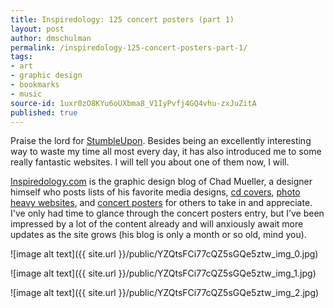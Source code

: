 ```yaml
---
title: Inspiredology: 125 concert posters (part 1)
layout: post
author: dmschulman
permalink: /inspiredology-125-concert-posters-part-1/
tags:
- art
- graphic design
- bookmarks
- music
source-id: 1uxr0zO8KYu6oUXbma8_V1IyPvfj4GQ4vhu-zxJuZitA
published: true
---
```

Praise the lord for [StumbleUpon](https://www.stumbleupon.com/). Besides being an excellently interesting way to waste my time all most every day, it has also introduced me to some really fantastic websites. I will tell you about one of them now, I will.

[Inspiredology.com](https://inspiredology.com/) is the graphic design blog of Chad Mueller, a designer himself who posts lists of his favorite media designs, [cd covers](http://inspiredology.com/graphic-design/99-best-designed-album-covers/#more-91), [photo heavy websites](http://inspiredology.com/graphic-design/40-photo-enhanced-websites/), and [concert posters](http://inspiredology.com/graphic-design/part-1-125-concert-posters/) for others to take in and appreciate. I've only had time to glance through the concert posters entry, but I’ve been impressed by a lot of the content already and will anxiously await more updates as the site grows (his blog is only a month or so old, mind you).

![image alt text]({{ site.url }}/public/YZQtsFCi77cQZ5sGQe5ztw_img_0.jpg)

![image alt text]({{ site.url }}/public/YZQtsFCi77cQZ5sGQe5ztw_img_1.jpg)

![image alt text]({{ site.url }}/public/YZQtsFCi77cQZ5sGQe5ztw_img_2.jpg)

